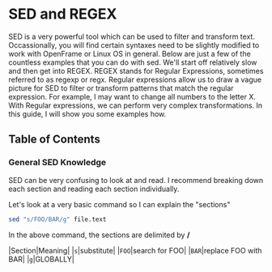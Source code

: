 # SED and REGEX

SED is a very powerful tool which can be used to filter and transform text. Occassionally, you will find certain syntaxes need to be slightly modified to work with OpenFrame or Linux OS in general. Below are just a few of the countless examples that you can do with sed. We'll start off relatively slow and then get into REGEX. REGEX stands for Regular Expressions, sometimes referred to as regexp or regx. Regular expressions allow us to draw a vague picture for SED to filter or transform patterns that match the regular expression. For example, I may want to change all numbers to the letter X. With Regular expressions, we can perform very complex transformations. In this guide, I will show you some examples how.

## Table of Contents

### General SED Knowledge

SED can be very confusing to look at and read. I recommend breaking down each section and reading each section individually.

Let's look at a very basic command so I can explain the "sections"

```bash
sed "s/FOO/BAR/g" file.text
```

In the above command, the sections are delimited by **/**

|Section|Meaning|
|```s```|substitute|
|```FOO```|search for FOO|
|```BAR```|replace FOO with BAR|
|```g```|GLOBALLY|


